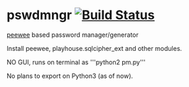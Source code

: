 # pswdmngr [![Build Status](https://travis-ci.org/chshbh/pswdmngr.svg?branch=master)](https://travis-ci.org/chshbh/pswdmngr)
[peewee](https://github.com/coleifer/peewee) based password manager/generator

Install peewee, playhouse.sqlcipher_ext and other modules.

NO GUI, runs on terminal as '''python2 pm.py'''

No plans to export on Python3 (as of now).
